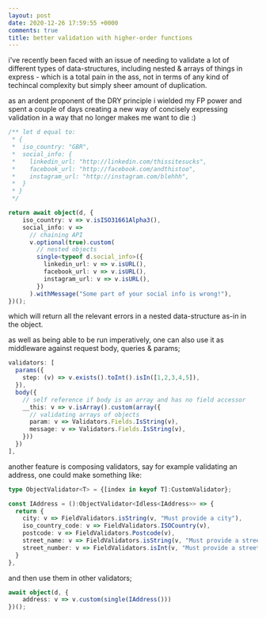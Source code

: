 ```yaml
---
layout: post
date: 2020-12-26 17:59:55 +0000
comments: true
title: better validation with higher-order functions
---
```


i've recently been faced with an issue of needing to validate a lot of different types of data-structures, including nested & arrays of things in express - which is a total pain in the ass, not in terms of any kind of techincal complexity but simply sheer amount of duplication.

as an ardent proponent of the DRY principle i wielded my FP power and spent a couple of days creating a new way of concisely expressing validation in a way that no longer makes me want to die :)

```ts
/** let d equal to:
 * {
 *  iso_country: "GBR",
 *  social_info: {
 *    linkedin_url: "http://linkedin.com/thissitesucks",
 *    facebook_url: "http://facebook.com/andthistoo",
 *    instagram_url: "http://instagram.com/blehhh",
 *  }
 * }
 */

return await object(d, {
    iso_country: v => v.isISO31661Alpha3(),
    social_info: v =>
      // chaining API
      v.optional(true).custom(
        // nested objects
        single<typeof d.social_info>({
          linkedin_url: v => v.isURL(),
          facebook_url: v => v.isURL(),
          instagram_url: v => v.isURL(),
        })
      ).withMessage("Some part of your social info is wrong!"),
})();
```

which will return all the relevant errors in a nested data-structure as-in in the object.

as well as being able to be run imperatively, one can also use it as middleware against request body, queries & params;

```ts
validators: [
  params({
    step: (v) => v.exists().toInt().isIn([1,2,3,4,5]),
  }),
  body({
    // self reference if body is an array and has no field accessor
    __this: v => v.isArray().custom(array({
      // validating arrays of objects
      param: v => Validators.Fields.IsString(v),
      message: v => Validators.Fields.IsString(v),
    }))
  })
],
```

another feature is composing validators, say for example validating an address, one could make something like:

```ts
type ObjectValidator<T> = {[index in keyof T]:CustomValidator};

const IAddress = ():ObjectValidator<Idless<IAddress>> => {
  return {
    city: v => FieldValidators.isString(v, "Must provide a city"),
    iso_country_code: v => FieldValidators.ISOCountry(v),
    postcode: v => FieldValidators.Postcode(v),
    street_name: v => FieldValidators.isString(v, "Must provide a street name"),
    street_number: v => FieldValidators.isInt(v, "Must provide a street number")
  }
},
```

and then use them in other validators;

```ts
await object(d, {
    address: v => v.custom(single(IAddress()))
})();
```
